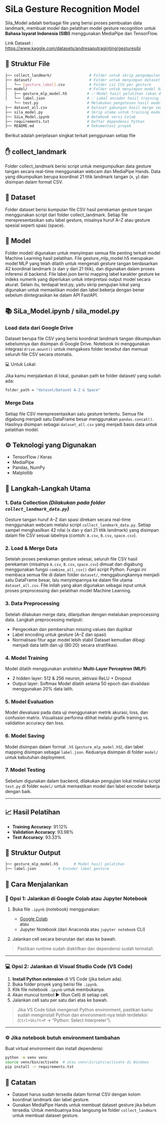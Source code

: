 # SiLa Gesture Recognition Model

Sila_Model adalah berbagai file yang berisi proses pembuatan data landmark, membuat model dan pelatihan model gesture recognition untuk **Bahasa Isyarat Indonesia (SIBI)** menggunakan MediaPipe dan TensorFlow.

Link Dataset : https://www.kaggle.com/datasets/andresaputraginting/gesturesibi

## 📁 Struktur File

```bash
├── collect_landmark/                 # Folder untuk skrip pengumpulan data
├── dataset/                          # Folder untuk menyimpan dataset mentah atau hasil ekstrak
│   └── [gesture_label].csv           # Folder isi CSV per gesture
├── model/                            # Folder untuk menyimpan model dan label
│   ├── gesture_mlp_model.h5         # ✅ Model hasil pelatihan (akan dihasilkan setelah training)
│   └── label.json                   # ✅ Label encoder hasil training
    └── test.py                      # Melakukan pengetesan hasil model sebelum dideploy ke backend   
├── dataset_all.csv                  # Dataset gabungan hasil merge semua CSV
├── sila_model.py                    # Skrip utama untuk training model
├── SiLa_Model.ipynb                 # Notebook versi Colab
├── requirements.txt                 # Daftar dependensi Python
├── README.md                        # Dokumentasi proyek

```
Berikut adalah penjelasan singkat terkait penggunaan setiap file

## ✋ collect_landmark
Folder collect_landmark berisi script untuk mengumpulkan data gesture tangan secara real-time menggunakan webcam dan MediaPipe Hands. Data yang dikumpulkan berupa koordinat 21 titik landmark tangan (x, y) dan disimpan dalam format CSV.

## 📁 Dataset
Folder dataset berisi kumpulan file CSV hasil perekaman gesture tangan menggunakan script dari folder collect_landmark. Setiap file merepresentasikan satu label gesture, misalnya huruf A–Z atau gesture spesial seperti spasi (space).

## 🧠 Model
Folder model/ digunakan untuk menyimpan semua file penting terkait model Machine Learning hasil pelatihan. File gesture_mlp_model.h5 merupakan model MLP yang telah dilatih untuk mengenali gesture tangan berdasarkan 42 koordinat landmark (x dan y dari 21 titik), dan digunakan dalam proses inferensi di backend. File label.json berisi mapping label karakter gesture ke indeks numerik yang diperlukan untuk interpretasi output model secara akurat. Selain itu, terdapat test.py, yaitu skrip pengujian lokal yang digunakan untuk memastikan model dan label bekerja dengan benar sebelum diintegrasikan ke dalam API FastAPI.

## 📚 SiLa_Model.ipynb / sila_model.py 

### Load data dari Google Drive
Dataset berupa file CSV yang berisi koordinat landmark tangan dikumpulkan sebelumnya dan disimpan di Google Drive. Notebook ini menggunakan integrasi `drive.mount()` untuk mengakses folder tersebut dan memuat seluruh file CSV secara otomatis.

💻 Untuk Lokal:

Jika kamu menjalankan di lokal, gunakan path ke folder dataset/ yang sudah ada:
```bash
folder_path = "dataset/Dataset A-Z & Space"
```

### Merge Data
Setiap file CSV merepresentasikan satu gesture tertentu. Semua file digabung menjadi satu DataFrame besar menggunakan `pandas.concat()`. Hasilnya disimpan sebagai `dataset_all.csv` yang menjadi basis data untuk pelatihan model.

## ⚙️ Teknologi yang Digunakan

- TensorFlow / Keras
- MediaPipe
- Pandas, NumPy
- Matplotlib

## 🧪 Langkah-Langkah Utama

### 1. Data Collection *(Dilakukan pada folder `collect_landmark_data.py`)*

Gesture tangan huruf A–Z dan spasi direkam secara real-time menggunakan webcam melalui script `collect_landmark_data.py`.
Setiap sampel menghasilkan 42 nilai (x dan y dari 21 titik landmark) yang disimpan dalam file CSV sesuai labelnya (contoh: `A.csv`, `B.csv`, `space.csv`).

### 2. Load & Merge Data

Setelah proses perekaman gesture selesai, seluruh file CSV hasil perekaman (misalnya `A.csv`, `B.csv`, `space.csv`) dimuat dan digabung menggunakan fungsi `combine_all_csv()` dari script Python. Fungsi ini membaca semua file di dalam folder `dataset/`, menggabungkannya menjadi satu DataFrame besar, lalu menyimpannya ke dalam file utama `dataset_all.csv`. File inilah yang akan digunakan sebagai input untuk proses preprocessing dan pelatihan model Machine Learning.

### 3. Data Preprocessing
Setelah dilakukan merge data, dilanjutkan dengan melalukan preprocessing data.
Langkah preprocessing meliputi:

* Pengecekan dan pembersihan missing values dan duplikat
* Label encoding untuk gesture (A–Z dan spasi)
* Normalisasi fitur agar model lebih stabil
  Dataset kemudian dibagi menjadi data latih dan uji (80:20) secara stratifikasi.

### 4. Model Training

Model dilatih menggunakan arsitektur **Multi-Layer Perceptron (MLP)**:

* 2 hidden layer: 512 & 256 neuron, aktivasi ReLU + Dropout
* Output layer: Softmax
  Model dilatih selama 50 epoch dan divalidasi menggunakan 20% data latih.

### 5. Model Evaluation

Model dievaluasi pada data uji menggunakan metrik akurasi, loss, dan confusion matrix.
Visualisasi performa dilihat melalui grafik training vs. validation accuracy dan loss.

### 6. Model Saving

Model disimpan dalam format `.h5` (`gesture_mlp_model.h5`), dan label mapping disimpan sebagai `label.json`.
Keduanya disimpan di folder `model/` untuk kebutuhan deployment.

### 7. Model Testing

Sebelum digunakan dalam backend, dilakukan pengujian lokal melalui script `test.py` di folder `model/` untuk memastikan model dan label encoder bekerja dengan baik.

---

## 📈 Hasil Pelatihan

- **Training Accuracy**: 91.12%
- **Validation Accuracy**: 93.98%
- **Test Accuracy**: 93.33%

## 📁 Struktur Output

```bash
├── gesture_mlp_model.h5       # Model hasil pelatihan
├── label.json          # Encoder label gesture
```

## 🚀 Cara Menjalankan

### 🧪 Opsi 1: Jalankan di Google Colab atau Jupyter Notebook

1. Buka file `.ipynb` (notebook) menggunakan:
   - [Google Colab](https://colab.research.google.com/)  
     atau
   - Jupyter Notebook (dari Anaconda atau `jupyter notebook` CLI)

2. Jalankan cell secara berurutan dari atas ke bawah.

> Pastikan runtime sudah diaktifkan dan dependensi sudah terinstall.

---

### 💻 Opsi 2: Jalankan di Visual Studio Code (VS Code)

1. **Install Python extension** di VS Code (jika belum ada).
2. Buka folder proyek yang berisi file `.ipynb`.
3. Klik file notebook `.ipynb` untuk membukanya.
4. Akan muncul tombol ▶️ (Run Cell) di setiap cell.
5. Jalankan cell satu per satu dari atas ke bawah.

> Jika VS Code tidak mengenali Python environment, pastikan kamu sudah menginstall Python dan environment-nya telah terdeteksi (`Ctrl+Shift+P` → “Python: Select Interpreter”).

---

### ⚙️ Jika notebook butuh environment tambahan

Buat virtual environment dan install dependensi:

```bash
python -m venv venv
source venv/bin/activate  # atau venv\Scripts\activate di Windows
pip install -r requirements.txt
```

## 📝 Catatan

- Dataset harus sudah tersedia dalam format CSV dengan kolom koordinat landmark dan label gesture.
- Gunakan MediaPipe Hands untuk membuat dataset gesture jika belum tersedia. Untuk membuatnya bisa langsung ke folder `collect_landmark` untuk membuat dataset gesture.
